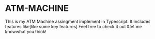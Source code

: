 # ATM-MACHINE
 This is my ATM Machine assingment implement in Typescript. It includes features like[like some key features].Feel free to check it out &let me knowwhat you think!

